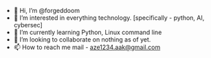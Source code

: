 - 👋 Hi, I’m @forgeddoom
- 👀 I’m interested in everything technology. [specifically - python, AI, cybersec]
- 🌱 I’m currently learning Python, Linux command line
- 💞️ I’m looking to collaborate on nothing as of yet.
- 📫 How to reach me mail - aze1234.aak@gmail.com

<!---
forgeddoom/forgeddoom is a ✨ special ✨ repository because its `README.md` (this file) appears on your GitHub profile.
You can click the Preview link to take a look at your changes.
--->
